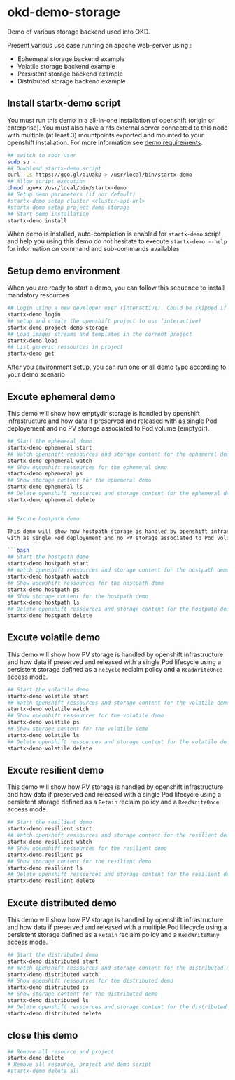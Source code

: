 # okd-demo-storage

Demo of various storage backend used into OKD.

Present various use case running an apache web-server using :
- Ephemeral storage backend example
- Volatile storage backend example
- Persistent storage backend example
- Distributed storage backend example

## Install startx-demo script

You must run this demo in a all-in-one installation of openshift (origin or enterprise). You must also have
a nfs external server connected to this node with multiple (at least 3) mountpoints exported and mounted to 
your openshift installation. For more information see [demo requirements](REQUIREMENTS.md).

```bash
## switch to root user
sudo su -
## Download startx-demo script
curl -Ls https://goo.gl/a1UakD > /usr/local/bin/startx-demo
## Allow script execution
chmod ugo+x /usr/local/bin/startx-demo
## Setup demo parameters (if not default)
#startx-demo setup cluster <cluster-api-url>
#startx-demo setup project demo-storage
## Start demo installation
startx-demo install
```

When demo is installed, auto-completion is enabled for `startx-demo` script and help you using this demo
do not hesitate to execute `startx-demo --help` for information on command and sub-commands availables 


## Setup demo environment

When you are ready to start a demo, you can follow this sequence to install mandatory resources

```bash
## Login using a new developer user (interactive). Could be skipped if install was your previous action.
startx-demo login
## setup and create the openshift project to use (interactive)
startx-demo project demo-storage
## Load images streams and templates in the current project
startx-demo load
## List generic ressources in project
startx-demo get
```

After you environment setup, you can run one or all demo type according to your demo scenario


## Excute ephemeral demo

This demo will show how emptydir storage is handled by openshift infrastructure and how data if preserved and released
with as single Pod deployement and no PV storage associated to Pod volume (emptydir).

```bash
## Start the ephemeral demo
startx-demo ephemeral start
## Watch openshift ressources and storage content for the ephemeral demo (dynamic)
startx-demo ephemeral watch
## Show openshift ressources for the ephemeral demo
startx-demo ephemeral ps
## Show storage content for the ephemeral demo
startx-demo ephemeral ls
## Delete openshift ressources and storage content for the ephemeral demo (asynchronous)
startx-demo ephemeral delete


## Excute hostpath demo

This demo will show how hostpath storage is handled by openshift infrastructure and how data if preserved and released
with as single Pod deployement and no PV storage associated to Pod volume (hostpath).

```bash
## Start the hostpath demo
startx-demo hostpath start
## Watch openshift ressources and storage content for the hostpath demo (dynamic)
startx-demo hostpath watch
## Show openshift ressources for the hostpath demo
startx-demo hostpath ps
## Show storage content for the hostpath demo
startx-demo hostpath ls
## Delete openshift ressources and storage content for the hostpath demo (asynchronous)
startx-demo hostpath delete
```

## Excute volatile demo

This demo will show how PV storage is handled by openshift infrastructure and how data if preserved and released
with a single Pod lifecycle using a persistent storage defined as a `Recycle` reclaim policy and a `ReadWriteOnce` 
access mode.

```bash
## Start the volatile demo
startx-demo volatile start
## Watch openshift ressources and storage content for the volatile demo (dynamic)
startx-demo volatile watch
## Show openshift ressources for the volatile demo
startx-demo volatile ps
## Show storage content for the volatile demo
startx-demo volatile ls
## Delete openshift ressources and storage content for the volatile demo (asynchronous)
startx-demo volatile delete
```

## Excute resilient demo

This demo will show how PV storage is handled by openshift infrastructure and how data if preserved and released
with a single Pod lifecycle using a persistent storage defined as a `Retain` reclaim policy and a `ReadWriteOnce` 
access mode.

```bash
## Start the resilient demo
startx-demo resilient start
## Watch openshift ressources and storage content for the resilient demo (dynamic)
startx-demo resilient watch
## Show openshift ressources for the resilient demo
startx-demo resilient ps
## Show storage content for the resilient demo
startx-demo resilient ls
## Delete openshift ressources and storage content for the resilient demo (asynchronous)
startx-demo resilient delete
```

## Excute distributed demo

This demo will show how PV storage is handled by openshift infrastructure and how data if preserved and released
with a multiple Pod lifecycle using a persistent storage defined as a `Retain` reclaim policy and a `ReadWriteMany` 
access mode.

```bash
## Start the distributed demo
startx-demo distributed start
## Watch openshift ressources and storage content for the distributed demo (dynamic)
startx-demo distributed watch
## Show openshift ressources for the distributed demo
startx-demo distributed ps
## Show storage content for the distributed demo
startx-demo distributed ls
## Delete openshift ressources and storage content for the distributed demo (asynchronous)
startx-demo distributed delete
```


## close this demo

```bash
## Remove all resource and project
startx-demo delete
# Remove all resource, project and demo script
#startx-demo delete all
```

